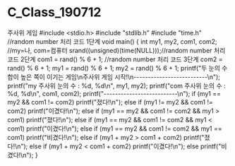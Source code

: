 # C_Class_190712
주사위 게임
#include <stdio.h>
#include "stdlib.h"
#include "time.h"		//random number 처리 코드 1단계
void main()
{
	int my1, my2, com1, com2; //my=나, com=컴퓨터 
	srand((unsigned)(time(NULL)));//random number 처리 코드 2단계
	com1 = rand() % 6 + 1;		  //random number 처리 코드 3단계
	com2 = rand() % 6 + 1;
	my1 = rand() % 6 + 1;
	my2 = rand() % 6 + 1;
	printf("두 눈의 수 합이 높은 쪽이 이기는 게임\n주사위 게임 시작!\n--------------------------\n");
	printf("my  주사위 눈의 수 : %d, %d\n", my1, my2);
	printf("com 주사위 눈의 수 : %d, %d\n", com1, com2);
	printf("--------------------------\n");
	if (my1 == my2 && com1 != com2) printf("졌다!\n");
	else if (my1 != my2 && com1 != com2) printf("이겼다!\n");
	else if (my1 == my2 && com1 != com2 && my1 > com1) printf("졌다!\n");
	else if (my1 == my2 && com1 != com2 && my1 < com1) printf("이겼다!\n");
	else if (my1 == my2 && com1 != com2 && my1 == com1) printf("비겼다!\n");
	else if (my1 + my2 > com1 + com2) printf("졌다!\n");
	else if (my1 + my2 < com1 + com2) printf("이겼다!\n");
	else printf("비겼다!\n");
}
